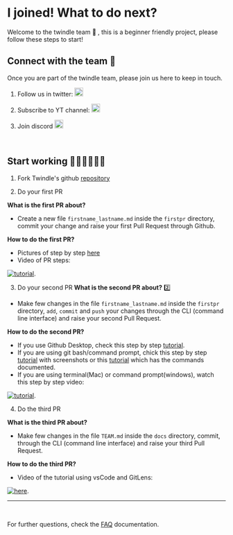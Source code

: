 # I joined! What to do next?

Welcome to the twindle team 🥳 , this is a beginner friendly project, please follow these steps to start!

## Connect with the team 📱

Once you are part of the twindle team, please join us here to keep in touch.

1. Follow us in twitter: [<img src='https://cdn2.iconfinder.com/data/icons/colorful-guache-social-media-logos-1/155/social-media_twitter-512.png' height=20 width=20 />](https://twitter.com/twindleco)

2. Subscribe to YT channel: [<img src ='https://cdn2.iconfinder.com/data/icons/colorful-guache-social-media-logos-1/157/social-media_youtube-512.png'  width=20 height=20 />](https://www.youtube.com/channel/UCKxUmbHq5P5pd5IyUiZ8MHA)

3. Join discord [<img src ='https://cdn2.iconfinder.com/data/icons/colorful-guache-social-media-logos-1/159/social-media_discord-alt-512.png'  width=20 height=20 />](https://discord.gg/rZJxqZ4)

<br>

## Start working 👩🏽‍💻👨🏽‍💻

1. Fork Twindle's github [repository](https://github.com/twindle-co/twindle)

2. Do your first PR

**What is the first PR about?**

- Create a new file `firstname_lastname.md` inside the `firstpr` directory, commit your change and raise your first Pull Request through Github.

**How to do the first PR?**

- Pictures of step by step [here](https://github.com/twindle-co/twindle/issues/57)
- Video of PR steps:

[![tutorial](https://img.youtube.com/vi/bzaBiQQl6fU/0.jpg)](https://youtu.be/bzaBiQQl6fU).

3. Do your second PR
   **What is the second PR about?** 2️⃣

- Make few changes in the file `firstname_lastname.md` inside the `firstpr` directory, `add`, `commit` and `push` your changes through the CLI (command line interface) and raise your second Pull Request.

**How to do the second PR?**

- If you use Github Desktop, check this step by step [tutorial](https://github.com/twindle-co/twindle/issues/177).
- If you are using git bash/command prompt, chick this step by step [tutorial](https://github.com/twindle-co/twindle/issues/163) with screenshots or this [tutorial](https://github.com/twindle-co/twindle/issues/156) which has the commands documented.
- If you are using terminal(Mac) or command prompt(windows), watch this step by step video:

[![tutorial](https://img.youtube.com/vi/7I9StcZt5cI/0.jpg)](https://youtu.be/7I9StcZt5cI).

4. Do the third PR

**What is the third PR about?**

- Make few changes in the file `TEAM.md` inside the `docs` directory, commit, through the CLI (command line interface) and raise your third Pull Request.

**How to do the third PR?**

- Video of the tutorial using vsCode and GitLens:

[![here](https://img.youtube.com/vi/U2bOwEY-vKo/0.jpg)](https://youtu.be/7I9StcZt5cI).

---

<br>

For further questions, check the [FAQ](https://github.com/twindle-co/twindle/blob/main/docs/FAQ.md) documentation.
